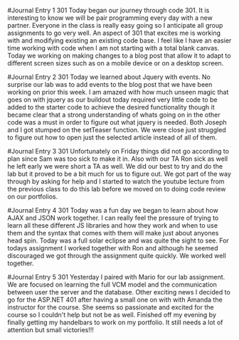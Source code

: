 #Journal Entry 1 301
Today began our journey through code 301. It is interesting to know we will be pair programming every day with a new partner. Everyone in the class is really easy going so I anticipate all group assignments to go very well. An aspect of 301 that excites me is working with and modifying existing an existing code base. I feel like I have an easier time working with code when I am not starting with a total blank canvas. Today we working on making changes to a blog post that allow it to adapt to different screen sizes such as on a mobile device or on a desktop screen.

#Journal Entry 2 301
Today we learned about Jquery with events. No surprise our lab was to add events to the blog post that we have been working on prior this week. I am amazed with how much unseen magic that goes on with jquery as our buildout today required very little code to be added to the starter code to achieve the desired functionality though it became clear that a strong understanding of whats going on in the other code was a must in order to figure out what jquery is needed. Both Joseph and I got stumped on the setTeaser function. We were close just struggled to figure out how to open just the selected article instead of all of them.

#Journal Entry 3 301
Unfortunately on Friday things did not go according to plan since Sam was too sick to make it in. Also with our TA Ron sick as well he left early we were short a TA as well. We did our best to try and do the lab but it proved to be a bit much for us to figure out. We got part of the way through by asking for help and I started to watch the youtube lecture from the previous class to do this lab before we moved on to doing code review on our portfolios.

#Journal Entry 4 301
Today was a fun day we began to learn about how AJAX and JSON work together. I can really feel the pressure of trying to learn all these different JS libraries and how they work and when to use them and the syntax that comes with them will make just about anyones head spin. Today was a full solar eclipse and was quite the sight to see. For todays assignment I worked together with Ron and although he seemed discouraged we got through the assignment quite quickly. We worked well together.

#Journal Entry 5 301
Yesterday I paired with Mario for our lab assignment. We are focused on learning the full VCM model and the communication between user the server and the database. Other exciting news I decided to go for the ASP.NET 401 after having a small one on with with Amanda the instructor for the course. She seems so passionate and excited for the course so I couldn't help but not be as well. Finished off my evening by finally getting my handelbars to work on my portfolio. It still needs a lot of attention but small victories!!!
